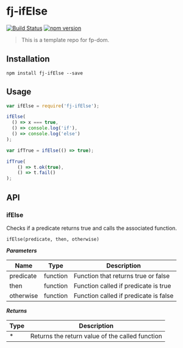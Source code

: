 # fj-ifElse

[![Build Status](https://travis-ci.org/fp-js/fj-ifElse.svg)](https://travis-ci.org/fp-js/fj-ifElse) [![npm version](https://badge.fury.io/js/fj-ifElse.svg)](http://badge.fury.io/js/fj-ifElse)
> This is a template repo for fp-dom.

## Installation

`npm install fj-ifElse --save`

## Usage

```js
var ifElse = require('fj-ifElse');

ifElse(
  () => x === true,
  () => console.log('if'),
  () => console.log('else')
); 

var ifTrue = ifElse(() => true);

ifTrue(
    () => t.ok(true),
    () => t.fail()
);
```


## API

### ifElse

Checks if a predicate returns true and calls the associated function.

`ifElse(predicate, then, otherwise)`

***Parameters***

| Name          | Type        | Description                           |
| ------------- | ----------- | --------------------------            |
| predicate     | function    | Function that returns true or false   |
| then          | function    | Function called if predicate is true  |
| otherwise     | function    | Function called if predicate is false |

***Returns***

| Type        | Description                                     |
| ----------- | --------------------------                      |
| *           | Returns the return value of the called function |
